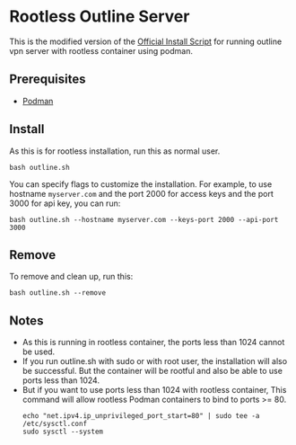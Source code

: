 # Rootless Outline Server

This is the modified version of the [Official Install Script](https://github.com/Jigsaw-Code/outline-server/blob/master/src/server_manager/install_scripts/install_server.sh) for running outline vpn server with rootless container using podman.

## Prerequisites
- [Podman](https://podman.io)

## Install

As this is for rootless installation, run this as normal user.
```
bash outline.sh
```
You can specify flags to customize the installation. For example, to use hostname `myserver.com` and the port 2000 for access keys and the port 3000 for api key, you can run:
```
bash outline.sh --hostname myserver.com --keys-port 2000 --api-port 3000
```

## Remove

To remove and clean up, run this:
```
bash outline.sh --remove
```

## Notes
- As this is running in rootless container, the ports less than 1024 cannot be used.
- If you run outline.sh with sudo or with root user, the installation will also be successful. But the container will be rootful and also be able to use ports less than 1024.
- But if you want to use ports less than 1024 with rootless container, This command will allow rootless Podman containers to bind to ports >= 80.
  ```
  echo "net.ipv4.ip_unprivileged_port_start=80" | sudo tee -a /etc/sysctl.conf
  sudo sysctl --system
  ```
